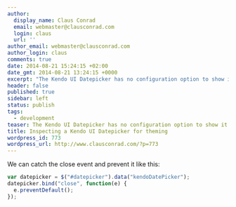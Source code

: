 ```yaml
---
author:
  display_name: Claus Conrad
  email: webmaster@clausconrad.com
  login: claus
  url: ''
author_email: webmaster@clausconrad.com
author_login: claus
comments: true
date: 2014-08-21 15:24:15 +02:00
date_gmt: 2014-08-21 13:24:15 +0000
excerpt: "The Kendo UI Datepicker has no configuration option to show it all the time. How to inspect and theme it?\r\n\r\n"
header: false
published: true
sidebar: left
status: publish
tags:
  - development
teaser: The Kendo UI Datepicker has no configuration option to show it all the time. How to inspect and theme it?
title: Inspecting a Kendo UI Datepicker for theming
wordpress_id: 773
wordpress_url: http://www.clausconrad.com/?p=773
---
```

We can catch the close event and prevent it like this:

```javascript
var datepicker = $("#datepicker").data("kendoDatePicker");
datepicker.bind("close", function(e) {
  e.preventDefault();
});
```
